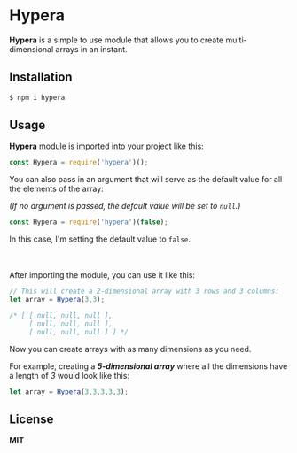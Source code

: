 # Hypera
**Hypera** is a simple to use module that allows you to create multi-dimensional arrays in an instant.

## Installation
```sh
$ npm i hypera
```
## Usage
**Hypera** module is imported into your project like this:
```js
const Hypera = require('hypera')();
```
You can also pass in an argument that will serve as the default value for all the elements of the array:

*(If no argument is passed, the default value will be set to ```null```.)*
```js
const Hypera = require('hypera')(false);
```
In this case, I'm setting the default value to ```false```.
<br>
<br>
<br>

After importing the module, you can use it like this:
```js
// This will create a 2-dimensional array with 3 rows and 3 columns:
let array = Hypera(3,3);

/* [ [ null, null, null ],
     [ null, null, null ],
     [ null, null, null ] ] */
```
Now you can create arrays with as many dimensions as you need.

For example, creating a ***5-dimensional array*** where all the dimensions have a length of *3* would look like this:
```js
let array = Hypera(3,3,3,3,3);
```

## License
**MIT**